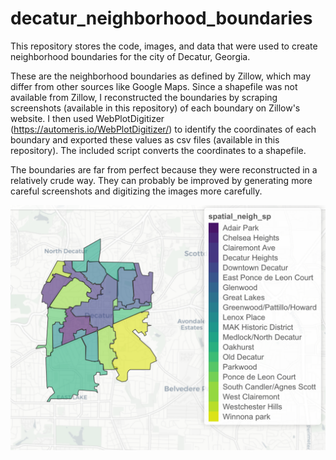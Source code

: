 # decatur_neighborhood_boundaries

This repository stores the code, images, and data that were used to create neighborhood boundaries for the city of Decatur, Georgia. 

These are the neighborhood boundaries as defined by Zillow, which may differ from other sources like Google Maps. Since a shapefile was not available from Zillow, I reconstructed the boundaries by scraping screenshots (available in this repository) of each boundary on Zillow's website. I then used WebPlotDigitizer (https://automeris.io/WebPlotDigitizer/) to identify the coordinates of each boundary and exported these values as csv files (available in this repository). The included script converts the coordinates to a shapefile.

The boundaries are far from perfect because they were reconstructed in a relatively crude way. They can probably be improved by generating more careful screenshots and digitizing the images more carefully.

![alt text](https://github.com/nskaff/decatur_neighborhood_boundaries/blob/master/screenshots/Decatur%20Shapefile%20Image.png?raw=true)
